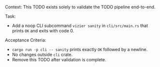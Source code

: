 Context:
This TODO exists solely to validate the TODO pipeline end-to-end.

Task:
- Add a noop CLI subcommand `vizier sanity` in `cli/src/main.rs` that prints `OK` and exits with code 0.

Acceptance Criteria:
- `cargo run -p cli -- sanity` prints exactly `OK` followed by a newline.
- No changes outside `cli` crate.
- Remove this TODO after validation is complete.